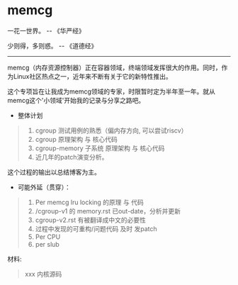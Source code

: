 # memcg

一花一世界。 -- 《华严经》

少则得，多则惑。 -- 《道德经》

------------------

memcg（内存资源控制器）正在容器领域，终端领域发挥很大的作用。同时，作为Linux社区热点之一，近年来不断有关于它的新特性推出。

这个专项旨在让我成为memcg领域的专家，时限暂时定为半年至一年。就从memcg这个'小领域'开始我的记录与分享之路吧。


* 整体计划

> 1. cgroup 测试用例的熟悉（偏内存方向, 可以尝试riscv）
> 2. cgroup 原理架构 与 核心代码 
> 3. cgroup-memory 子系统 原理架构 与 核心代码
> 4. 近几年的patch演变分析。

这个过程的输出以总结博客为主。


* 可能外延（贯穿）：

> 1. Per memcg lru locking 的原理 与 代码
> 2. /cgroup-v1 的 memory.rst 已out-date，分析并更新
> 3. cgroup-v2.rst 有被翻译成中文的必要性
> 4. 过程中发现的可重构/问题代码 及时 发patch
> 5. Per CPU
> 6. per slub

材料:
> xxx
> 内核源码